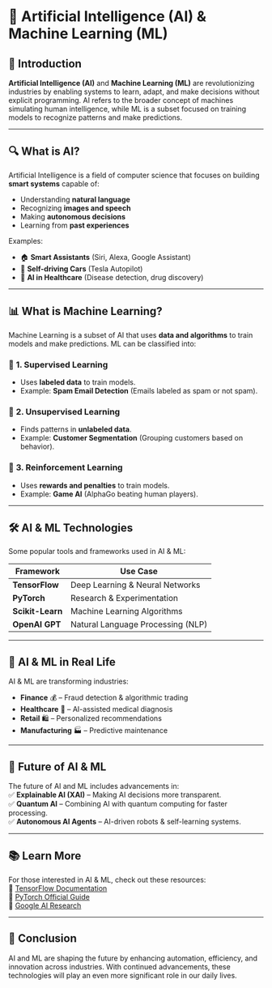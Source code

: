 # 🤖 Artificial Intelligence (AI) & Machine Learning (ML)  

## 📌 Introduction  
**Artificial Intelligence (AI)** and **Machine Learning (ML)** are revolutionizing industries by enabling systems to learn, adapt, and make decisions without explicit programming. AI refers to the broader concept of machines simulating human intelligence, while ML is a subset focused on training models to recognize patterns and make predictions.  

---

## 🔍 What is AI?  
Artificial Intelligence is a field of computer science that focuses on building **smart systems** capable of:  
- Understanding **natural language**  
- Recognizing **images and speech**  
- Making **autonomous decisions**  
- Learning from **past experiences**  

Examples:  
- 🏠 **Smart Assistants** (Siri, Alexa, Google Assistant)  
- 🚗 **Self-driving Cars** (Tesla Autopilot)  
- 🏥 **AI in Healthcare** (Disease detection, drug discovery)  

---

## 📊 What is Machine Learning?  
Machine Learning is a subset of AI that uses **data and algorithms** to train models and make predictions. ML can be classified into:  

### 🔹 **1. Supervised Learning**  
- Uses **labeled data** to train models.  
- Example: **Spam Email Detection** (Emails labeled as spam or not spam).  

### 🔹 **2. Unsupervised Learning**  
- Finds patterns in **unlabeled data**.  
- Example: **Customer Segmentation** (Grouping customers based on behavior).  

### 🔹 **3. Reinforcement Learning**  
- Uses **rewards and penalties** to train models.  
- Example: **Game AI** (AlphaGo beating human players).  

---

## 🛠 AI & ML Technologies  
Some popular tools and frameworks used in AI & ML:  

| Framework  | Use Case  |  
|------------|-----------|  
| **TensorFlow** | Deep Learning & Neural Networks |  
| **PyTorch** | Research & Experimentation |  
| **Scikit-Learn** | Machine Learning Algorithms |  
| **OpenAI GPT** | Natural Language Processing (NLP) |  

---

## 🚀 AI & ML in Real Life  
AI & ML are transforming industries:  

- **Finance** 💰 – Fraud detection & algorithmic trading  
- **Healthcare** 🏥 – AI-assisted medical diagnosis  
- **Retail** 🛍 – Personalized recommendations  
- **Manufacturing** 🏭 – Predictive maintenance  

---

## 📌 Future of AI & ML  
The future of AI and ML includes advancements in:  
✅ **Explainable AI (XAI)** – Making AI decisions more transparent.  
✅ **Quantum AI** – Combining AI with quantum computing for faster processing.  
✅ **Autonomous AI Agents** – AI-driven robots & self-learning systems.  

---

## 📚 Learn More  
For those interested in AI & ML, check out these resources:  
📖 [TensorFlow Documentation](https://www.tensorflow.org/)  
📖 [PyTorch Official Guide](https://pytorch.org/tutorials/)  
📖 [Google AI Research](https://ai.google/)  

---

## 🎯 Conclusion  
AI and ML are shaping the future by enhancing automation, efficiency, and innovation across industries. With continued advancements, these technologies will play an even more significant role in our daily lives.  

